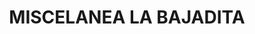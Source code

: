 ---
title: "MISCELANEA LA BAJADITA"
url: /cuajimalpa-de-morelos/miscelanea-la-bajadita/
shop: Supermarkt
---